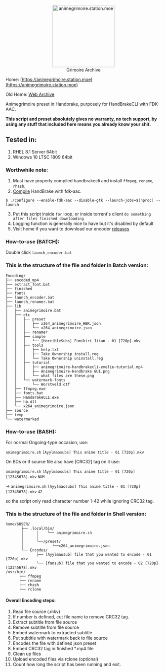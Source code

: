 <div align="center">
<a href="https://animegrimoire.station.moe">
<img src="https://i.ibb.co/zhkrxtV/Grimoire-Archive.png" alt="animegrimoire.station.moe" height="200" width="200"</img>
</a><br>Grimoire Archive
</div>

Home: [https://animegrimoire.station.moe](https://animegrimoire.station.moe)

Old Home: [Web Archive](http://web.archive.org/web/20200203143744/https://animegrimoire.org/showthread.php?tid=1119)

Animegrimoire preset in Handbrake, purposely for HandBrakeCLI with FDK-AAC.

**This script and preset absolutely gives no warranty, no tech support, by using any stuff that included here means you already know your shit.**

## Tested in:
1. RHEL 8.1 Server 64bit
2. Windows 10 LTSC 1809 64bit

### Worthwhile note:
1. Must have properly compiled handbrakecli and install `ffmpeg`, `rename`, `rhash`.
2. [Compile](https://handbrake.fr/docs/en/latest/developer/build-linux.html) HandBrake with fdk-aac.
```
$ ./configure --enable-fdk-aac --disable-gtk --launch-jobs=$(nproc) --launch
```
3. Put this script inside `for` loop, or inside torrent's client `do something after files finished downloading`
4. Logging function is generally nice to have but it's disabled by default
5. Visit home if you want to download our encoder [releases](https://animegrimoire.station.moe/encoder/)

### How-to-use (BATCH):

Double click `launch_encoder.bat`

### This is the structure of the file and folder in Batch version:
```
Encoding/
├── encoded_mp4
├── extract_font.bat
├── finished
├── fonts
├── launch_encoder.bat
├── launch_renamer.bat
├── lib
│   ├── animegrimoire.bat
│   ├── etc
│   │   ├── preset
│   │   │   ├── x264_animegrimoire_HBR.json
│   │   │   └── x264_animegrimoire.json
│   │   ├── renamer
│   │   ├── sample
│   │   │   └── [HorribleSubs] Fumikiri Jikan - 01 [720p].mkv
│   │   ├── tools
│   │   │   ├── help.txt
│   │   │   ├── Take Ownership install.reg
│   │   │   └── Take Ownership uninstall.reg
│   │   ├── tutorial
│   │   │   ├── animegrimoire-handbrakecli-emelie-tutorial.mp4
│   │   │   ├── Animegrimoire-Handbrake GUI.png
│   │   │   └── what files are these.png
│   │   └── watermark-fonts
│   │       └── Worstveld.otf
│   ├── ffmpeg.exe
│   ├── fonts.bat
│   ├── HandBrakeCLI.exe
│   ├── hb.dll
│   └── x264_animegrimoire.json
├── source
├── temp
└── watermarked

```

### How-to-use (BASH):

For normal Ongoing-type occasion, use:

`animegrimoire.sh` `[Ayylmaosubs] This anime title - 01 [720p].mkv`

On BDs or if source file also have [CRC32] tag on it use:

`animegrimoire.sh` `[Ayylmaosubs] This anime title - 01 [720p][12345678].mkv` `NUM`

=> `animegrimoire.sh` `[Ayylmaosubs] This anime title - 01 [720p][12345678].mkv` `42`

so the script only read character number 1-42 while ignoring CRC32 tag.

### This is the structure of the file and folder in Shell version:
```
home/$USER/
       ├── .local/bin/
       │      │    └── animegrimoire.sh
       │      │
       │      └──/preset/
       │             └──x264_animegrimoire.json
       └── Encodes/
              ├── [Ayylmaosub] file that you wanted to encode - 01 [720p].mkv
              └── [fansub] file that you wanted to encode - 02 [720p][12345678].mkv
/usr/bin/
      ├── ffmpeg
      ├── rename
      ├── rhash
      └── rclone
```


#### Overall Encoding steps:

1. Read file source (.mkv)
2. If number is defined, cut file name to remove CRC32 tag.
3. Extract subtitle from file source
4. Remove subtitle from file source
5. Embed watermark to extracted subtitle
6. Put subtitle with watermark back to file source
7. Encodes the file with defined json preset
8. Embed CRC32 tag in finished *.mp4 file
9. Clean up files
10. Upload encoded files via rclone (optional)
11. Count how long the script has been running and exit.
